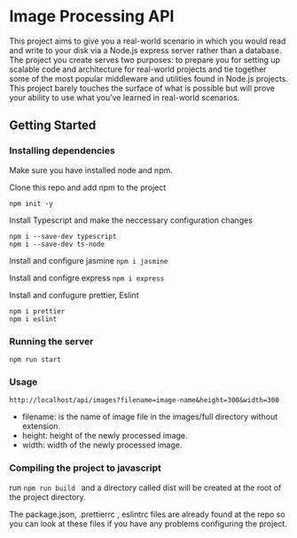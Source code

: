 # Image Processing API

This project aims to give you a real-world scenario in which you would read and write to your disk via a Node.js express server rather than a database. The project you create serves two purposes: to prepare you for setting up scalable code and architecture for real-world projects and tie together some of the most popular middleware and utilities found in Node.js projects. This project barely touches the surface of what is possible but will prove your ability to use what you’ve learned in real-world scenarios.

## Getting Started

### Installing dependencies

Make sure you have installed node and npm.

Clone this repo and add npm to the project
```
npm init -y
```

Install Typescript and make the neccessary configuration changes
```
npm i --save-dev typescript
npm i --save-dev ts-node
```

Install and configure jasmine 
``` npm i jasmine ```

Install and configre express
```npm i express```

Install and confugure prettier, Eslint
```
npm i prettier
npm i eslint
```

### Running the server
``` npm run start ```

### Usage
```http://localhost/api/images?filename=image-name&height=300&width=300```

- filename: is the name of image file in the images/full directory without extension.
- height: height of the newly processed image.
- width: width of the newly processed image.

### Compiling the project to javascript
run ```npm run build ``` and a directory called dist will be created at the root of the project directory.

The package.json, .prettierrc , eslintrc files are already found at the repo so you can look at these files if you have any problems configuring the project.